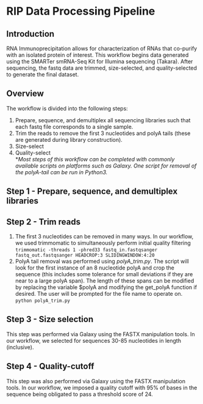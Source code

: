 # RIP Data Processing Pipeline

## Introduction
RNA Immunoprecipitation allows for characterization of RNAs that co-purify with an isolated protein of interest.
This workflow begins data generated using the SMARTer smRNA-Seq Kit for Illumina sequencing (Takara). After sequencing, the fastq data are trimmed, size-selected, and quality-selected to generate the final dataset.

## Overview
The workflow is divided into the following steps:
1. Prepare, sequence, and demultiplex all sequencing libraries such that each fastq file corresponds to a single sample.
2. Trim the reads to remove the first 3 nucleotides and polyA tails (these are generated during library construction).
3. Size-select
4. Quality-select<BR>
**Most steps of this workflow can be completed with commonly available scripts on platforms such as Galaxy. One script for removal of the polyA-tail can be run in Python3.*

## Step 1 - Prepare, sequence, and demultiplex libraries

## Step 2 - Trim reads
1. The first 3 nucleotides can be removed in many ways. In our workflow, we used trimmomatic to simultaneously perform initial quality filtering<BR>
	```trimmomatic -threads 1 -phred33 fastq_in.fastqsanger fastq_out.fastqsanger HEADCROP:3 SLIDINGWINDOW:4:20```
2. PolyA tail removal was performed using *polyA_trim.py*. 
The script will look for the first instance of an 8 nucleotide polyA and crop the sequence (this includes some tolerance for small deviations if they are near to a large polyA span).
The length of these spans can be modified by replacing the variable $polyA and modifying the get_polyA function if desired.
The user will be prompted for the file name to operate on.<BR>
	```python polyA_trim.py```

## Step 3 - Size selection
This step was performed via Galaxy using the FASTX manipulation tools. In our workflow, we selected for sequences 30-85 nucleotides in length (inclusive).

## Step 4 - Quality-cutoff
This step was also performed via Galaxy using the FASTX manipulation tools.  In our workflow, we imposed a quality cutoff with 95% of bases in the sequence being obligated to pass a threshold score of 24.
